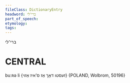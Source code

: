 ```yaml
---
fileClass: DictionaryEntry
headword: ברי־לי
part_of_speech: 
etymology: 
tags: 
---
```

ברי־לי

CENTRAL
========

buːʀə li {זעסטו דאָך אַז ס'איז אַזוי} {POLAND, Wolbrom, 50196}
